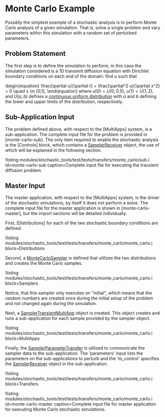 # Monte Carlo Example

Possibly the simplest example of a stochastic analysis is to perform Monte Carlo analysis of a given
simulation. That is, solve a single problem and vary parameters within this simulation with a random
set of perturbed parameters.

## Problem Statement

The first step is to define the simulation to perform, in this case the simulation considered is a 1D
transient diffusion equation with Dirichlet boundary conditions on each end of the domain: find $u$
such that

\begin{equation}
\frac{\partial u}{\partial t} + \frac{\partial^2 u}{\partial x^2} = 0 \quad x \in [0,1],
\end{equation}
where $u(0) = U(0, 0.5)$, $u(1) = U(1,2)$, and $U(a,b)$ defines a
[continuous uniform distribution](https://en.wikipedia.org/wiki/Uniform_distribution_%28continuous%29)
with $a$ and $b$ defining the lower and upper limits of the distribution, respectively.

## Sub-Application Input

The problem defined above, with respect to the [MultiApps] system, is a sub-application. The
complete input file for the problem is provided in [monte-carlo-sub]. The only item required
to enable the stochastic analysis is the [Controls] block, which contains a
[SamplerReceiver](/SamplerReceiver.md) object, the use of which will be explained
in the following section.

!listing modules/stochastic_tools/test/tests/transfers/monte_carlo/sub.i
         id=monte-carlo-sub
         caption=Complete input file for executing the transient diffusion problem.

## Master Input

The master application, with respect to the [MultiApps] system, is the driver of the stochastic
simulations, by itself it does not perform a solve. The complete input file for the master
application is shown in [monte-carlo-master], but the import sections will be detailed individually.

First, [Distributions] for each of the two stochastic boundary conditions are defined.

!listing modules/stochastic_tools/test/tests/transfers/monte_carlo/monte_carlo.i block=Distributions

Second, a [MonteCarloSampler](/MonteCarloSampler.md) is defined that utilizes the
two distributions and creates the Monte Carlo samples.

!listing modules/stochastic_tools/test/tests/transfers/monte_carlo/monte_carlo.i block=Samplers

Notice, that this sampler only executes on "initial", which means that the random numbers are
created once during the initial setup of the problem and not changed again during the simulation.

Next, a [SamplerTransientMultiApp](/SamplerTransientMultiApp.md) object is created. This object
creates and runs a sub-application for each sample provided by the sampler object.

!listing modules/stochastic_tools/test/tests/transfers/monte_carlo/monte_carlo.i block=MultiApps

Finally, the [SamplerParameterTransfer](/SamplerParameterTransfer.md) is utilized to communicate the
sampler data to the sub-application. The 'parameters' input lists the parameters on the
sub-applications to perturb and the 'to_control' specifies the
[SamplerReceiver](/SamplerReceiver.md) object in the sub-application.

!listing modules/stochastic_tools/test/tests/transfers/monte_carlo/monte_carlo.i block=Transfers

!listing modules/stochastic_tools/test/tests/transfers/monte_carlo/monte_carlo.i
         id=monte-carlo-master
         caption=Complete input file for master application for executing Monte Carlo stochastic
                 simulations.
